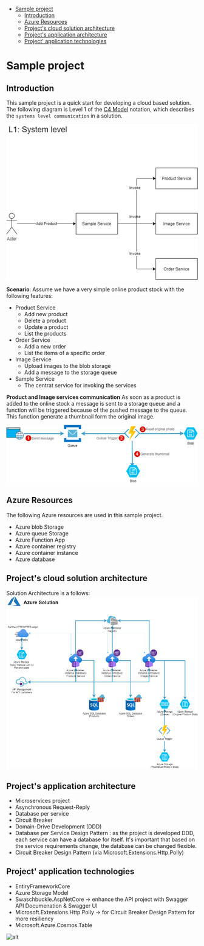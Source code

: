 
- [Sample project](#sample-project)
  - [Introduction](#introduction)
  - [Azure Resources](#azure-resources)
  - [Project's cloud solution architecture](#projects-cloud-solution-architecture)
  - [Project's application architecture](#projects-application-architecture)
  - [Project' application technologies](#project-application-technologies)

# Sample project

## Introduction
This sample project is a quick start for developing a cloud based solution. The following diagram is Level 1 of the [C4 Model](https://c4model.com/) notation, which describes the `systems level communication` in a solution.

![L1 C4: System Level](drawio/l1-system-level.png)

**Scenario**: Assume we have a very simple online product stock with the following features:
- Product Service 
  - Add new product
  - Delete a product
  - Update a product
  - List the products
- Order Service
  - Add a new order
  - List the items of a specific order
- Image Service
  - Upload images to the blob storage
  - Add a message to the storage queue
- Sample Service
  - The centrat service for invoking the services  

**Product and Image services communication**
As soon as a product is added to the online stock a message is sent to a storage queue and a function will be triggered because of the pushed message to the queue. This function generate a thumbnail form the original image. 

![alt](drawio/Messaging-logic.png)



## Azure Resources
The following Azure resources are used in this sample project.

- Azure blob Storage
- Azure queue Storage
- Azure Function App
- Azure container registry
- Azure container instance
- Azure database

## Project's cloud solution architecture
Solution Architecture is a follows:
![alt](drawio/Sample-software-and-solution-architecture-Solution.png)


## Project's application architecture
- Microservices project
- Asynchronous Request-Reply
- Database per service
- Circuit Breaker
- Domain-Drive Development (DDD)
- Database per Service Design Pattern : as the project is developed DDD, each service can have a database for itself. It's important that based on the service requirements change, the database can be changed flexible.
- Circuit Breaker Design Pattern (via Microsoft.Extensions.Http.Polly) 

## Project' application technologies
- EntiryFrameworkCore
- Azure Storage Model
- Swaschbuckle.AspNetCore -> enhance the API project with Swagger API Documenation & Swagger UI
- Microsoft.Extensions.Http.Polly -> for Circuit Breaker Design Pattern for more resiliency
- Microsoft.Azure.Cosmos.Table

![alt](drawio/Sample-software-and-solution-architecture)

